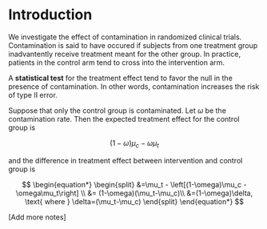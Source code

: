 # Introduction

We investigate the effect of contamination in randomized clinical trials. Contamination is said to have occured if subjects from one treatment group inadvantently receive treatment meant for the other group. In practice, patients in the control arm tend to cross into the intervention arm. 

A **statistical test** for the treatment effect tend to favor the null in the presence of contamination. In other words, contamination increases the risk of type II error. 

Suppose that only the control group is contaminated. Let $\omega$ be the contamination rate. Then the expected treatment effect for the control group is 

$$ (1-\omega)\mu_c - \omega\mu_t $$

and the difference in treatment effect between intervention and control group is 

$$
\begin{equation*} 
\begin{split}
&=\mu_t - \left[(1-\omega)\mu_c - \omega\mu_t\right] \\
&= (1-\omega)(\mu_t-\mu_c)\\
&=(1-\omega)\delta,  \text{ where } \delta=(\mu_t-\mu_c)
\end{split}
\end{equation*}
$$

[Add more notes]